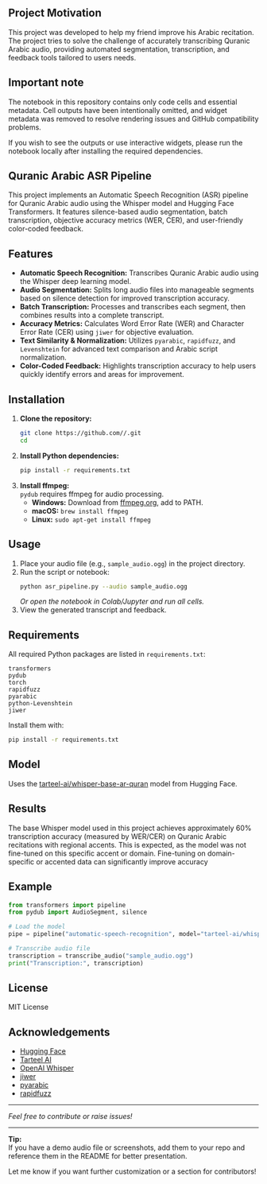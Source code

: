 ## Project Motivation

This project was developed to help my friend improve his Arabic recitation. The project tries to solve the challenge of accurately transcribing Quranic Arabic audio, providing automated segmentation, transcription, and feedback tools tailored to users needs.

## Important note

The notebook in this repository contains only code cells and essential metadata. Cell outputs have been intentionally omitted, and widget metadata was removed to resolve rendering issues and GitHub compatibility problems.

If you wish to see the outputs or use interactive widgets, please run the notebook locally after installing the required dependencies.

## Quranic Arabic ASR Pipeline

This project implements an Automatic Speech Recognition (ASR) pipeline for Quranic Arabic audio using the Whisper model and Hugging Face Transformers. It features silence-based audio segmentation, batch transcription, objective accuracy metrics (WER, CER), and user-friendly color-coded feedback.

## Features

- **Automatic Speech Recognition:** Transcribes Quranic Arabic audio using the Whisper deep learning model.
- **Audio Segmentation:** Splits long audio files into manageable segments based on silence detection for improved transcription accuracy.
- **Batch Transcription:** Processes and transcribes each segment, then combines results into a complete transcript.
- **Accuracy Metrics:** Calculates Word Error Rate (WER) and Character Error Rate (CER) using `jiwer` for objective evaluation.
- **Text Similarity & Normalization:** Utilizes `pyarabic`, `rapidfuzz`, and `Levenshtein` for advanced text comparison and Arabic script normalization.
- **Color-Coded Feedback:** Highlights transcription accuracy to help users quickly identify errors and areas for improvement.

## Installation

1. **Clone the repository:**
    ```bash
    git clone https://github.com//.git
    cd 
    ```
2. **Install Python dependencies:**
    ```bash
    pip install -r requirements.txt
    ```
3. **Install ffmpeg:**  
   `pydub` requires ffmpeg for audio processing.  
   - **Windows:** Download from [ffmpeg.org](https://ffmpeg.org/download.html), add to PATH.
   - **macOS:** `brew install ffmpeg`
   - **Linux:** `sudo apt-get install ffmpeg`

## Usage

1. Place your audio file (e.g., `sample_audio.ogg`) in the project directory.
2. Run the script or notebook:
    ```bash
    python asr_pipeline.py --audio sample_audio.ogg
    ```
    *Or open the notebook in Colab/Jupyter and run all cells.*
3. View the generated transcript and feedback.

## Requirements

All required Python packages are listed in `requirements.txt`:
```
transformers
pydub
torch
rapidfuzz
pyarabic
python-Levenshtein
jiwer
```
Install them with:
```bash
pip install -r requirements.txt
```

## Model

Uses the [tarteel-ai/whisper-base-ar-quran](https://huggingface.co/tarteel-ai/whisper-base-ar-quran) model from Hugging Face.

## Results

The base Whisper model used in this project achieves approximately 60% transcription accuracy (measured by WER/CER) on Quranic Arabic recitations with regional accents. This is expected, as the model was not fine-tuned on this specific accent or domain. Fine-tuning on domain-specific or accented data can significantly improve accuracy

## Example

```python
from transformers import pipeline
from pydub import AudioSegment, silence

# Load the model
pipe = pipeline("automatic-speech-recognition", model="tarteel-ai/whisper-base-ar-quran")

# Transcribe audio file
transcription = transcribe_audio("sample_audio.ogg")
print("Transcription:", transcription)
```

## License

MIT License

## Acknowledgements

- [Hugging Face](https://huggingface.co/)
- [Tarteel AI](https://tarteel.ai/)
- [OpenAI Whisper](https://github.com/openai/whisper)
- [jiwer](https://github.com/jitsi/jiwer)
- [pyarabic](https://github.com/arabic-tools/pyarabic)
- [rapidfuzz](https://github.com/maxbachmann/RapidFuzz)

---

*Feel free to contribute or raise issues!*

---

**Tip:**  
If you have a demo audio file or screenshots, add them to your repo and reference them in the README for better presentation.

Let me know if you want further customization or a section for contributors!
